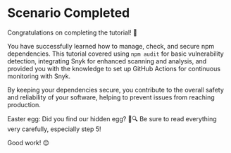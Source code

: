 # Scenario Completed

Congratulations on completing the tutorial! 🎉

You have successfully learned how to manage, check, and secure npm dependencies. This tutorial covered using `npm audit` for basic vulnerability detection, integrating Snyk for enhanced scanning and analysis, and provided you with the knowledge to set up GitHub Actions for continuous monitoring with Snyk.

By keeping your dependencies secure, you contribute to the overall safety and reliability of your software, helping to prevent issues from reaching production.

Easter egg: Did you find our hidden egg? 🥚🔍 Be sure to read everything very carefully, especially step 5!

Good work! 😊